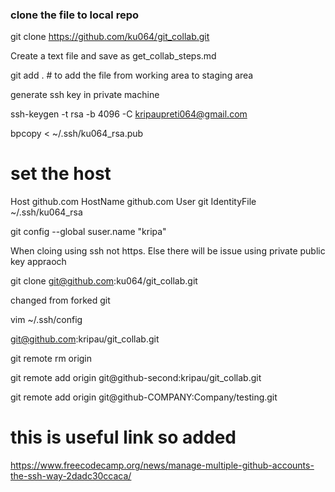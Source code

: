 ### clone the file to local repo

git clone https://github.com/ku064/git_collab.git

Create a text file and save as get_collab_steps.md

git add .  # to add the file from working area to staging area


generate ssh key in private machine

ssh-keygen -t rsa -b 4096 -C kripaupreti064@gmail.com

bpcopy < ~/.ssh/ku064_rsa.pub

# set the host

Host github.com
  HostName github.com
  User git
  IdentityFile ~/.ssh/ku064_rsa

git config --global suser.name "kripa"


When cloing using ssh not https. Else there will be issue using  private public key appraoch


 git clone git@github.com:ku064/git_collab.git

 changed from forked git

vim ~/.ssh/config

git@github.com:kripau/git_collab.git

git remote rm origin

git remote add origin git@github-second:kripau/git_collab.git

git remote add origin git@github-COMPANY:Company/testing.git

# this is useful link so added

https://www.freecodecamp.org/news/manage-multiple-github-accounts-the-ssh-way-2dadc30ccaca/


